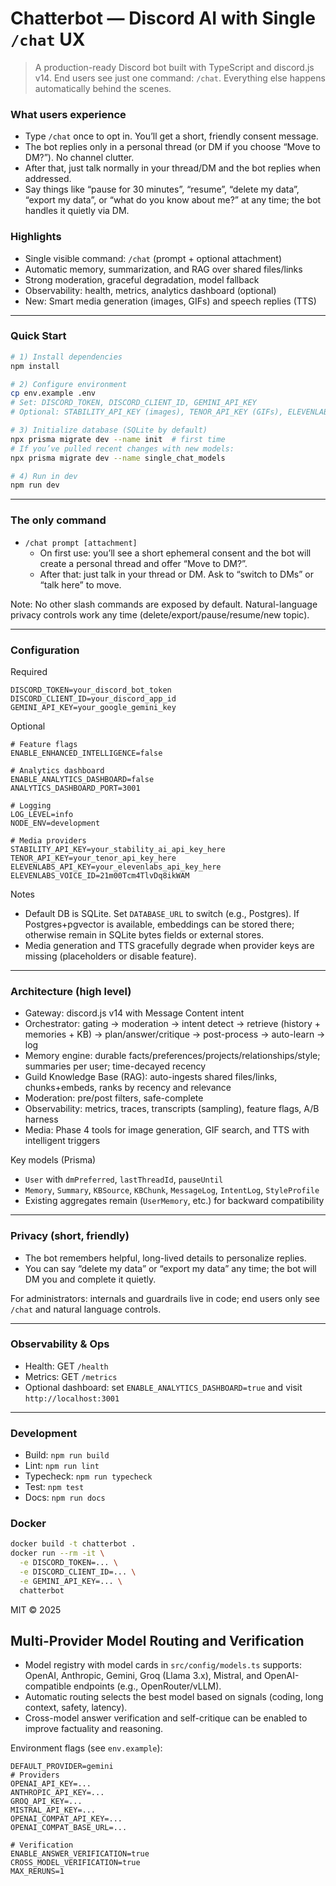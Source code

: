 # Chatterbot — Discord AI with Single `/chat` UX

> A production-ready Discord bot built with TypeScript and discord.js v14. End users see just one command: `/chat`. Everything else happens automatically behind the scenes.

### What users experience
- Type `/chat` once to opt in. You’ll get a short, friendly consent message.
- The bot replies only in a personal thread (or DM if you choose “Move to DM?”). No channel clutter.
- After that, just talk normally in your thread/DM and the bot replies when addressed.
- Say things like “pause for 30 minutes”, “resume”, “delete my data”, “export my data”, or “what do you know about me?” at any time; the bot handles it quietly via DM.

### Highlights
- Single visible command: `/chat` (prompt + optional attachment)
- Automatic memory, summarization, and RAG over shared files/links
- Strong moderation, graceful degradation, model fallback
- Observability: health, metrics, analytics dashboard (optional)
- New: Smart media generation (images, GIFs) and speech replies (TTS)

---

### Quick Start
```bash
# 1) Install dependencies
npm install

# 2) Configure environment
cp env.example .env
# Set: DISCORD_TOKEN, DISCORD_CLIENT_ID, GEMINI_API_KEY
# Optional: STABILITY_API_KEY (images), TENOR_API_KEY (GIFs), ELEVENLABS_API_KEY (TTS)

# 3) Initialize database (SQLite by default)
npx prisma migrate dev --name init  # first time
# If you’ve pulled recent changes with new models:
npx prisma migrate dev --name single_chat_models

# 4) Run in dev
npm run dev
```

---

### The only command
- `/chat prompt [attachment]`
  - On first use: you’ll see a short ephemeral consent and the bot will create a personal thread and offer “Move to DM?”.
  - After that: just talk in your thread or DM. Ask to “switch to DMs” or “talk here” to move.

Note: No other slash commands are exposed by default. Natural-language privacy controls work any time (delete/export/pause/resume/new topic).

---

### Configuration
Required
```env
DISCORD_TOKEN=your_discord_bot_token
DISCORD_CLIENT_ID=your_discord_app_id
GEMINI_API_KEY=your_google_gemini_key
```

Optional
```env
# Feature flags
ENABLE_ENHANCED_INTELLIGENCE=false

# Analytics dashboard
ENABLE_ANALYTICS_DASHBOARD=false
ANALYTICS_DASHBOARD_PORT=3001

# Logging
LOG_LEVEL=info
NODE_ENV=development

# Media providers
STABILITY_API_KEY=your_stability_ai_api_key_here
TENOR_API_KEY=your_tenor_api_key_here
ELEVENLABS_API_KEY=your_elevenlabs_api_key_here
ELEVENLABS_VOICE_ID=21m00Tcm4TlvDq8ikWAM
```

Notes
- Default DB is SQLite. Set `DATABASE_URL` to switch (e.g., Postgres). If Postgres+pgvector is available, embeddings can be stored there; otherwise remain in SQLite bytes fields or external stores.
- Media generation and TTS gracefully degrade when provider keys are missing (placeholders or disable feature).

---

### Architecture (high level)
- Gateway: discord.js v14 with Message Content intent
- Orchestrator: gating → moderation → intent detect → retrieve (history + memories + KB) → plan/answer/critique → post-process → auto-learn → log
- Memory engine: durable facts/preferences/projects/relationships/style; summaries per user; time-decayed recency
- Guild Knowledge Base (RAG): auto-ingests shared files/links, chunks+embeds, ranks by recency and relevance
- Moderation: pre/post filters, safe-complete
- Observability: metrics, traces, transcripts (sampling), feature flags, A/B harness
- Media: Phase 4 tools for image generation, GIF search, and TTS with intelligent triggers

Key models (Prisma)
- `User` with `dmPreferred`, `lastThreadId`, `pauseUntil`
- `Memory`, `Summary`, `KBSource`, `KBChunk`, `MessageLog`, `IntentLog`, `StyleProfile`
- Existing aggregates remain (`UserMemory`, etc.) for backward compatibility

---

### Privacy (short, friendly)
- The bot remembers helpful, long-lived details to personalize replies.
- You can say “delete my data” or “export my data” any time; the bot will DM you and complete it quietly.

For administrators: internals and guardrails live in code; end users only see `/chat` and natural language controls.

---

### Observability & Ops
- Health: GET `/health`
- Metrics: GET `/metrics`
- Optional dashboard: set `ENABLE_ANALYTICS_DASHBOARD=true` and visit `http://localhost:3001`

---

### Development
- Build: `npm run build`
- Lint: `npm run lint`
- Typecheck: `npm run typecheck`
- Test: `npm test`
- Docs: `npm run docs`

### Docker
```bash
docker build -t chatterbot .
docker run --rm -it \
  -e DISCORD_TOKEN=... \
  -e DISCORD_CLIENT_ID=... \
  -e GEMINI_API_KEY=... \
  chatterbot
```

MIT © 2025

## Multi-Provider Model Routing and Verification

- Model registry with model cards in `src/config/models.ts` supports: OpenAI, Anthropic, Gemini, Groq (Llama 3.x), Mistral, and OpenAI-compatible endpoints (e.g., OpenRouter/vLLM).
- Automatic routing selects the best model based on signals (coding, long context, safety, latency).
- Cross-model answer verification and self-critique can be enabled to improve factuality and reasoning.

Environment flags (see `env.example`):

```
DEFAULT_PROVIDER=gemini
# Providers
OPENAI_API_KEY=...
ANTHROPIC_API_KEY=...
GROQ_API_KEY=...
MISTRAL_API_KEY=...
OPENAI_COMPAT_API_KEY=...
OPENAI_COMPAT_BASE_URL=...

# Verification
ENABLE_ANSWER_VERIFICATION=true
CROSS_MODEL_VERIFICATION=true
MAX_RERUNS=1
```
